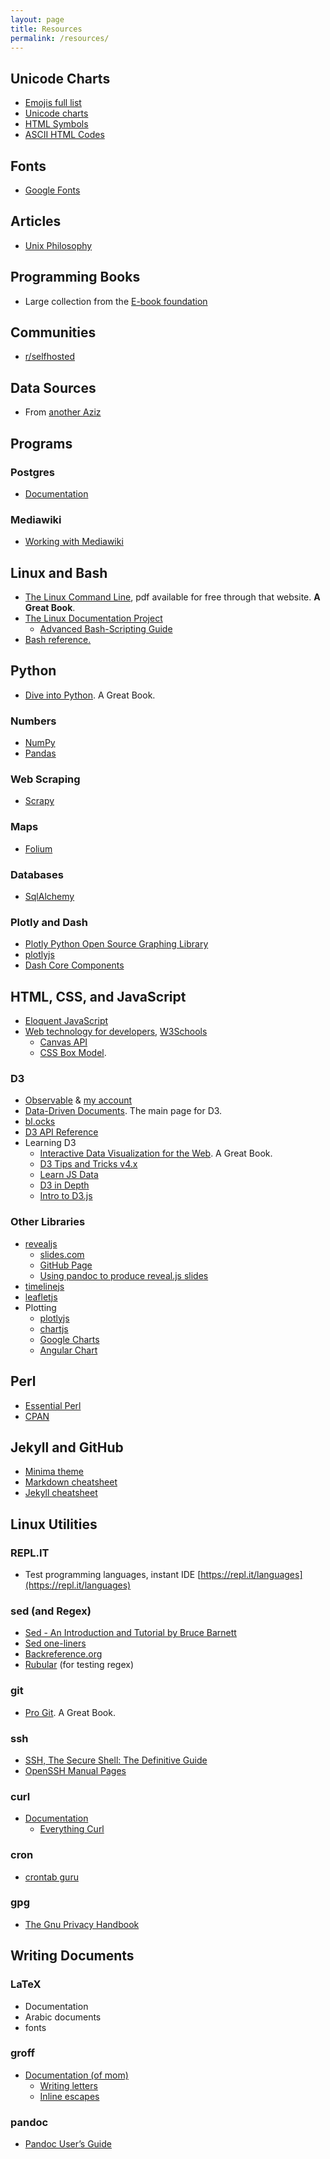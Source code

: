 ```yaml
---
layout: page
title: Resources
permalink: /resources/
---
```


## Unicode Charts
* [Emojis full list](https://unicode.org/emoji/charts/emoji-released.html)
* [Unicode charts](http://www.unicode.org/charts/#symbols)
* [HTML Symbols](https://www.w3schools.com/html/html_symbols.asp)
* [ASCII HTML Codes](https://ascii.cl/htmlcodes.htm)

## Fonts
* [Google Fonts](https://fonts.google.com/)

## Articles
* [Unix Philosophy](https://en.wikipedia.org/wiki/Unix_philosophy#Do_One_Thing_and_Do_It_Well)

## Programming Books
* Large collection from the [E-book foundation](https://github.com/EbookFoundation)

## Communities
* [r/selfhosted](https://www.reddit.com/r/selfhosted/)

## Data Sources
* From [another Aziz](https://www.aziz-blog.com/?page_id=11103)

## Programs

### Postgres
* [Documentation](http://www.faqs.org/docs/ppbook/book1.htm)

### Mediawiki
* [Working with Mediawiki](http://workingwithmediawiki.com/book/foreword.html)

## Linux and Bash

* [The Linux Command Line](http://www.linuxcommand.org/tlcl.php), pdf available for free through that website. **A Great Book**.
* [The Linux Documentation Project](https://www.tldp.org/)
  * [Advanced Bash-Scripting Guide](https://www.tldp.org/LDP/abs/html/index.html)
* [Bash reference.](https://tldp.org/LDP/abs/html/refcards.html#AEN22728)

## Python

* [Dive into Python](https://www.diveinto.org/python3/). A Great Book.

### Numbers
* [NumPy](https://docs.scipy.org/doc/)
* [Pandas](https://pandas.pydata.org/pandas-docs/stable/)

### Web Scraping
* [Scrapy](https://docs.scrapy.org/en/latest/)

### Maps
* [Folium](https://python-visualization.github.io/folium/)

### Databases
* [SqlAlchemy](https://www.sqlalchemy.org/)

### Plotly and Dash

* [Plotly Python Open Source Graphing Library](https://plot.ly/python/)
* [plotlyjs](https://plot.ly/javascript/)
* [Dash Core Components](https://dash.plot.ly/dash-core-components/)

## HTML, CSS, and JavaScript
* [Eloquent JavaScript](https://eloquentjavascript.net/index.html)
* [Web technology for developers](https://developer.mozilla.org/en-US/docs/Web), [W3Schools](https://www.w3schools.com/)
  * [Canvas API](https://developer.mozilla.org/en-US/docs/Web/API/Canvas_API)
  * [CSS Box Model](https://www.w3schools.com/Css/css_boxmodel.asp).

### D3
* [Observable](https://observablehq.com) & [my account](https://observablehq.com/@azizcodes)
* [Data-Driven Documents](https://d3js.org/). The main page for D3.
* [bl.ocks](https://bl.ocks.org/)
* [D3 API Reference](https://github.com/d3/d3/blob/master/API.md)
* Learning D3
  * [Interactive Data Visualization for the Web](https://alignedleft.com/work/d3-book/). A Great Book.
  * [D3 Tips and Tricks v4.x](https://leanpub.com/d3-t-and-t-v4)
  * [Learn JS Data](http://learnjsdata.com/index.html)
  * [D3 in Depth](https://www.d3indepth.com/)
  * [Intro to D3.js](http://square.github.io/intro-to-d3/)

### Other Libraries
* [revealjs](https://revealjs.com/#/)
  * [slides.com](https://slides.com/)
  * [GitHub Page](https://github.com/hakimel/reveal.js) 
  * [Using pandoc to produce reveal.js slides](https://github.com/jgm/pandoc/wiki/Using-pandoc-to-produce-reveal.js-slides)
* [timelinejs](https://timeline.knightlab.com/)
* [leafletjs](https://leafletjs.com/)
* Plotting  
  * [plotlyjs](https://plot.ly/javascript/getting-started/)
  * [chartjs](https://www.chartjs.org/docs/latest/)
  * [Google Charts](https://developers.google.com/chart/interactive/docs/)
  * [Angular Chart](https://jtblin.github.io/angular-chart.js/)

## Perl
* [Essential Perl](http://cslibrary.stanford.edu/108/EssentialPerl.html)
* [CPAN](https://www.cpan.org)

## Jekyll and GitHub
* [Minima theme](https://github.com/jekyll/minima)
* [Markdown cheatsheet](https://github.com/adam-p/markdown-here/wiki/Markdown-Cheatsheet)
* [Jekyll cheatsheet](https://devhints.io/jekyll)

## Linux Utilities

### REPL.IT 
* Test programming languages, instant IDE [https://repl.it/languages](https://repl.it/languages)

### sed (and Regex)
* [Sed - An Introduction and Tutorial by Bruce Barnett](http://www.grymoire.com/Unix/Sed.html)
* [Sed one-liners](http://sed.sourceforge.net/sed1line.txt)
* [Backreference.org](https://backreference.org/category/sed/)
* [Rubular](https://rubular.com) (for testing regex)

### git
* [Pro Git](https://git-scm.com/book/en/v2). A Great Book.

### ssh
* [SSH, The Secure Shell: The Definitive Guide](http://shop.oreilly.com/product/9780596000110.do)
* [OpenSSH Manual Pages](https://www.openssh.com/manual.html)

### curl
* [Documentation](https://curl.haxx.se/docs/)
  * [Everything Curl](https://ec.haxx.se/)

### cron
* [crontab guru](https://crontab.guru/)

### gpg
* [The Gnu Privacy Handbook](https://www.gnupg.org/gph/en/manual/book1.html)

## Writing Documents

### LaTeX
* Documentation
* Arabic documents
* fonts

### groff
* [Documentation (of mom)](http://www.schaffter.ca/mom/momdoc/toc.html)
  * [Writing letters](http://www.schaffter.ca/mom/momdoc/letters.html#top)
  * [Inline escapes](http://www.schaffter.ca/mom/momdoc/inlines.html#top)

### pandoc
* [Pandoc User’s Guide](https://pandoc.org/MANUAL.html)
